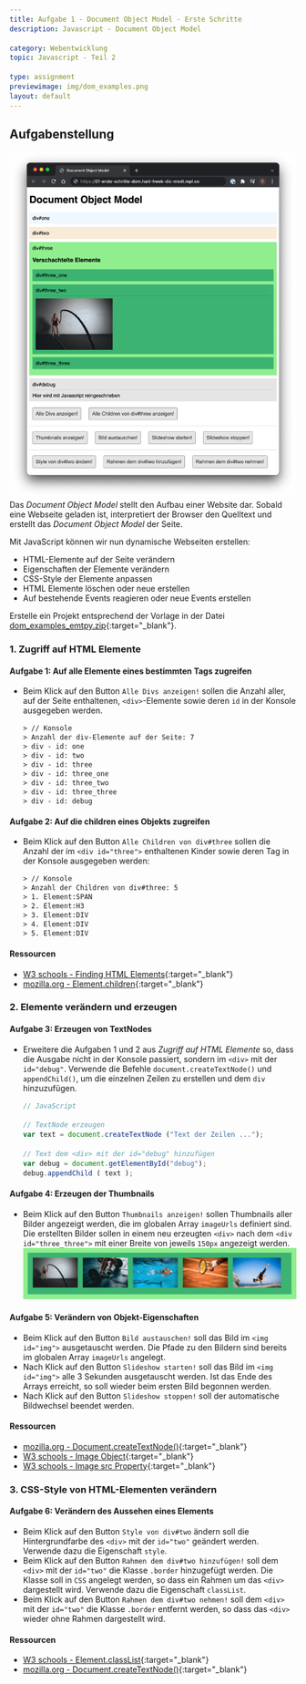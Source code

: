 ```yaml
---
title: Aufgabe 1 - Document Object Model - Erste Schritte
description: Javascript - Document Object Model

category: Webentwicklung
topic: Javascript - Teil 2

type: assignment
previewimage: img/dom_examples.png
layout: default
---
```


## Aufgabenstellung

![Aufgabenstellung](img/dom_examples.png)
Das *Document Object Model* stellt den Aufbau einer Website dar.
Sobald eine Webseite geladen ist, interpretiert der Browser den Quelltext und erstellt das *Document Object Model* der Seite.

Mit JavaScript können wir nun dynamische Webseiten erstellen:
- HTML-Elemente auf der Seite verändern
- Eigenschaften der Elemente verändern
- CSS-Style der Elemente anpassen
- HTML Elemente löschen oder neue erstellen
- Auf bestehende Events reagieren oder neue Events erstellen

Erstelle ein Projekt entsprechend der Vorlage in der Datei [dom_examples_emtpy.zip](./assets/dom_examples_empty.zip){:target="_blank"}.

### 1. Zugriff auf HTML Elemente

#### Aufgabe 1: Auf alle Elemente eines bestimmten Tags zugreifen
* Beim Klick auf den Button `Alle Divs anzeigen!` sollen die Anzahl aller, auf der Seite enthaltenen, `<div>`-Elemente sowie deren `id` in der Konsole ausgegeben werden.
  ```console
  > // Konsole
  > Anzahl der div-Elemente auf der Seite: 7
  > div - id: one
  > div - id: two
  > div - id: three
  > div - id: three_one
  > div - id: three_two
  > div - id: three_three
  > div - id: debug
  ```
  
#### Aufgabe 2: Auf die children eines Objekts zugreifen
* Beim Klick auf den Button `Alle Children von div#three` sollen die Anzahl der im `<div id="three">` enthaltenen Kinder sowie deren Tag in der Konsole ausgegeben werden:
  ```console
  > // Konsole
  > Anzahl der Children von div#three: 5
  > 1. Element:SPAN
  > 2. Element:H3
  > 3. Element:DIV
  > 4. Element:DIV
  > 5. Element:DIV 
  ```


#### Ressourcen
- [W3 schools - Finding HTML Elements](https://www.w3schools.com/js/js_htmldom_elements.asp){:target="_blank"}
- [mozilla.org - Element.children](https://developer.mozilla.org/en-US/docs/Web/API/Element/children){:target="_blank"}



### 2. Elemente verändern und erzeugen

#### Aufgabe 3: Erzeugen von TextNodes
* Erweitere die Aufgaben 1 und 2 aus _Zugriff auf HTML Elemente_ so, dass die Ausgabe nicht in der Konsole passiert, sondern im `<div>` mit der `id="debug"`. Verwende die Befehle `document.createTextNode()` und `appendChild()`, um die einzelnen Zeilen zu erstellen und dem `div` hinzuzufügen.
  ```javascript
  // JavaScript

  // TextNode erzeugen
  var text = document.createTextNode ("Text der Zeilen ...");

  // Text dem <div> mit der id="debug" hinzufügen
  var debug = document.getElementById("debug");
  debug.appendChild ( text );
  ```

#### Aufgabe 4: Erzeugen der Thumbnails
* Beim Klick auf den Button `Thumbnails anzeigen!` sollen Thumbnails aller Bilder angezeigt werden, die im globalen Array `imageUrls` definiert sind. Die erstellten Bilder sollen in einem neu erzeugten `<div>` nach dem `<div id="three_three">` mit einer Breite von jeweils `150px` angezeigt werden.
  ![Thumbnails](img/dom_thumbs.png)


#### Aufgabe 5: Verändern von Objekt-Eigenschaften
* Beim Klick auf den Button `Bild austauschen!` soll das Bild  im `<img id="img">` ausgetauscht werden. Die Pfade zu den Bildern sind bereits im globalen Array `imageUrls` angelegt.
* Nach Klick auf den Button `Slideshow starten!` soll das Bild  im `<img id="img">` alle 3 Sekunden ausgetauscht werden. Ist das Ende des Arrays erreicht, so soll wieder beim ersten Bild begonnen werden.
* Nach Klick auf den Button `Slideshow stoppen!` soll der automatische Bildwechsel beendet werden.



#### Ressourcen
- [mozilla.org - Document.createTextNode()](https://developer.mozilla.org/de/docs/Web/API/Document/createTextNode){:target="_blank"}
- [W3 schools - Image Object](https://www.w3schools.com/jsref/dom_obj_image.asp){:target="_blank"}
- [W3 schools - Image src Property](https://www.w3schools.com/jsref/prop_img_src.asp){:target="_blank"}

### 3. CSS-Style von HTML-Elementen verändern

#### Aufgabe 6: Verändern des Aussehen eines Elements
* Beim Klick auf den Button `Style von div#two` ändern soll die Hintergrundfarbe des `<div>` mit der `id="two"` geändert werden. Verwende dazu die Eigenschaft `style`.
* Beim Klick auf den Button `Rahmen dem div#two hinzufügen!` soll dem `<div>` mit der `id="two"` die Klasse `.border` hinzugefügt werden. Die Klasse soll in `CSS` angelegt werden, so dass ein Rahmen um das `<div>` dargestellt wird. Verwende dazu die Eigenschaft `classList`.
* Beim Klick auf den Button `Rahmen dem div#two nehmen!` soll dem `<div>` mit der `id="two"` die Klasse `.border` entfernt werden, so dass das `<div>` wieder ohne Rahmen dargestellt wird.


#### Ressourcen
- [W3 schools - Element.classList](https://www.w3schools.com/js/js_htmldom_css.asp){:target="_blank"}
- [mozilla.org - Document.createTextNode()](https://developer.mozilla.org/de/docs/Web/API/Element/classList){:target="_blank"}
